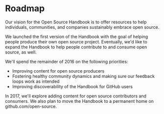 # Roadmap

Our vision for the Open Source Handbook is to offer resources to help individuals, communities, and companies sustainably embrace open source.

We launched the first version of the Handbook with the goal of helping people produce their own open source project. Eventually, we'd like to expand the Handbook to help people contribute to and consume open source, as well.

We'll spend the remainder of 2016 on the following priorities:

* Improving content for open source producers
* Fostering healthy community dynamics and making sure our feedback loops work as intended
* Improving discoverability of the Handbook for GitHub users

In 2017, we'll explore adding content for open source contributors and consumers. We also plan to move the Handbook to a permanent home on github.com/open-source.
